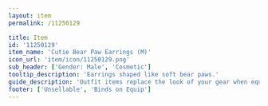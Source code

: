 ```yaml
---
layout: item
permalink: /11250129

title: Item
id: '11250129'
item_name: 'Cutie Bear Paw Earrings (M)'
icon_url: 'item/icon/11250129.png'
sub_header: ['Gender: Male', 'Cosmetic']
tooltip_description: 'Earrings shaped like soft bear paws.'
guide_description: 'Outfit items replace the look of your gear when equipped.'
footer: ['Unsellable', 'Binds on Equip']
---
```

